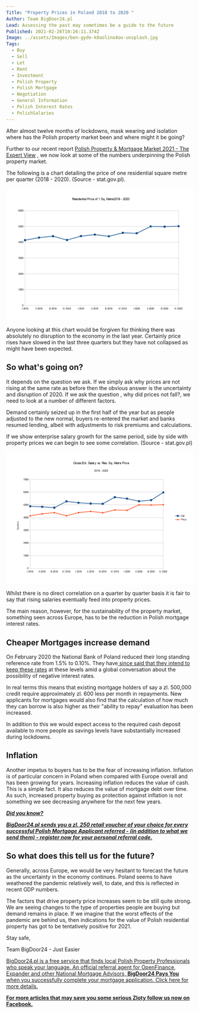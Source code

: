 ```yaml
---
Title: "Property Prices in Poland 2018 to 2020 "
Author: Team BigDoor24.pl
Lead: Assessing the past may sometimes be a guide to the future
Published: 2021-02-26T10:26:11.374Z
Image: ../assets/Images/ben-gyde-k8aolino4oo-unsplash.jpg
Tags:
  - Buy
  - Sell
  - Let
  - Rent
  - Investment
  - Polish Property
  - Polish Mortgage
  - Negotiation
  - General Information
  - Polish Interest Rates
  - PolishSalaries
---
```

After almost twelve months of lockdowns, mask wearing and isolation where has the Polish property market been and where might it be going?

Further to our recent report [Polish Property & Mortgage Market 2021 - The Expert View](https://blog.bigdoor24.pl/posts/2021-02-09-polish-property-mortgage-market-2021-the-expert-view.html) , we now look at some of the numbers underpinning the Polish property market.



The following is a chart detailing the price of one residential square metre per quarter (2018 - 2020). (Source - stat.gov.pl).

![Polish Residential Property Price per SQM - 2018 - 2020](../assets/Images/price2020m2.png "Source - stat.gov.pl")



Anyone looking at this chart would be forgiven for thinking there was absolutely no disruption to the economy in the last year. Certainly price rises have slowed in the last three quarters but they have not collapsed as might have been expected.

## **So what's going on?**

It depends on the question we ask. If we simply ask why prices are not rising at the same rate as before then the obvious answer is the uncertainty and disruption of 2020. If we ask the question , why did prices not fall?, we need to look at a number of different factors.

Demand certainly seized up in the first half of the year but as people adjusted to the new normal, buyers re-entered the market and banks resumed lending, albeit with adjustments to risk premiums and calculations.

If we show enterprise salary growth for the same period, side by side with property prices we can begin to see some correlation. (Source - stat.gov.pl)

![Salary Growth vs. Residential Property Price per SQM - 2018 - 2020](../assets/Images/salaryvprice2020.png "Salary Growth vs. Residential Property Price per SQM - 2018 - 2020")

Whilst there is no direct correlation on a quarter by quarter basis it is fair to say that rising salaries eventually feed into property prices. 

The main reason, however, for the sustainability of the property market, something seen across Europe, has to be the reduction in Polish mortgage interest rates. 



## **Cheaper Mortgages increase demand**

On February 2020 the National Bank of Poland reduced their long standing reference rate from 1.5% to 0.10%. They have[ since said that they intend to keep these rates](https://polandin.com/52154559/no-change-to-interest-rates-likely-national-bank-of-polands-head?fbclid=IwAR24ma38M-Q6ncn9fbZ-BdgVW2IZVH-l-gs5mJeCuV1yByuipzHhC3dqVoA) at these levels amid a global conversation about the possibility of negative interest rates.

In real terms this means that existing mortgage holders of say a zl. 500,000 credit require approximately zl. 600 less per month in repayments. New applicants for mortgages would also find that the calculation of how much they can borrow is also higher as their "ability to repay" evaluation has been increased.

In addition to this we would expect access to the required cash deposit available to more people as savings levels have substantially increased during lockdowns.

## **Inflation**

Another impetus to buyers has to be the fear of increasing inflation. Inflation is of particular concern in Poland when compared with Europe overall and has been growing for years. Increasing inflation reduces the value of cash. This is a simple fact. It also reduces the value of mortgage debt over time. As such, increased property buying as protection against inflation is not something we see decreasing anywhere for the next few years. 

***[Did you know?](https://bigdoor24.pl/)***

***[BigDoor24.pl sends you a zl. 250 retail voucher of your choice for every successful Polish Mortgage Applicant referred - (in addition to what we send them) - register now for your personal referral code.](https://bigdoor24.pl/)***

## **So what does this tell us for the future?**

Generally, across Europe, we would be very hesitant to forecast the future as the uncertainty in the economy continues. Poland seems to have weathered the pandemic relatively well, to date,  and this is reflected in recent GDP numbers. 

The factors that drive property price increases seem to be still quite strong. We are seeing changes to the type of properties people are buying but demand remains in place. If we imagine that the worst effects of the pandemic are behind us, then indications for the value of Polish residential property has got to be tentatively positive for 2021.

Stay safe,

Team BigDoor24 - Just Easier

[BigDoor24.pl is a free service that finds local Polish Property Professionals who speak your language. An official referral agent for OpenFinance, Expander and other National Mortgage Advisors, **BigDoor24 Pays You** when you successfully complete your mortgage application. Click here for more details.](https://bigdoor24.pl/)[](https://www.facebook.com/bigdoor24/)

**[For more articles that may save you some serious Zloty follow us now on Facebook.](https://www.facebook.com/bigdoor24/)**